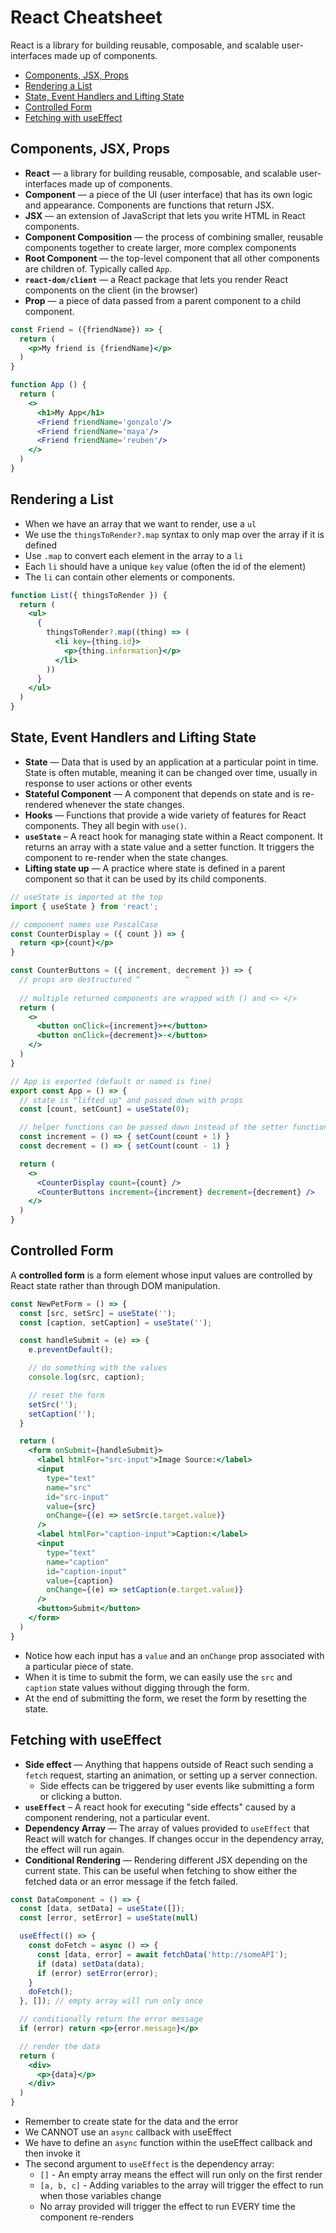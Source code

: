 # React Cheatsheet

React is a library for building reusable, composable, and scalable user-interfaces made up of components.

- [Components, JSX, Props](#components-jsx-props)
- [Rendering a List](#rendering-a-list)
- [State, Event Handlers and Lifting State](#state-event-handlers-and-lifting-state)
- [Controlled Form](#controlled-form)
- [Fetching with useEffect](#fetching-with-useeffect)

## Components, JSX, Props

- **React** — a library for building reusable, composable, and scalable user-interfaces made up of components.
- **Component** — a piece of the UI (user interface) that has its own logic and appearance. Components are functions that return JSX.
- **JSX** — an extension of JavaScript that lets you write HTML in React components.
- **Component Composition** — the process of combining smaller, reusable components together to create larger, more complex components
- **Root Component** — the top-level component that all other components are children of. Typically called `App`.
- **`react-dom/client`** — a React package that lets you render React components on the client (in the browser)
- **Prop** — a piece of data passed from a parent component to a child component.

```jsx
const Friend = ({friendName}) => {
  return (
    <p>My friend is {friendName}</p>
  )
}

function App () {
  return (
    <>
      <h1>My App</h1>
      <Friend friendName='gonzalo'/>
      <Friend friendName='maya'/>
      <Friend friendName='reuben'/>
    </>
  )
}
```

## Rendering a List

* When we have an array that we want to render, use a `ul`
* We use the `thingsToRender?.map` syntax to only map over the array if it is defined
* Use `.map` to convert each element in the array to a `li`
* Each `li` should have a unique `key` value (often the id of the element)
* The `li` can contain other elements or components.

```jsx
function List({ thingsToRender }) {
  return (
    <ul>
      {
        thingsToRender?.map((thing) => (
          <li key={thing.id}>
            <p>{thing.information}</p>
          </li>
        ))
      }
    </ul>
  )
}
```

## State, Event Handlers and Lifting State

- **State** — Data that is used by an application at a particular point in time. State is often mutable, meaning it can be changed over time, usually in response to user actions or other events
- **Stateful Component** — A component that depends on state and is re-rendered whenever the state changes.
- **Hooks** — Functions that provide a wide variety of features for React components. They all begin with `use()`.
- **`useState`** – A react hook for managing state within a React component. It returns an array with a state value and a setter function. It triggers the component to re-render when the state changes.
- **Lifting state up** — A practice where state is defined in a parent component so that it can be used by its child components.

```jsx
// useState is imported at the top
import { useState } from 'react';

// component names use PascalCase
const CounterDisplay = ({ count }) => {
  return <p>{count}</p>
}

const CounterButtons = ({ increment, decrement }) => {
  // props are destructured ^          ^
  
  // multiple returned components are wrapped with () and <> </>
  return (
    <>
      <button onClick={increment}>+</button>
      <button onClick={decrement}>-</button>
    </>
  )
}

// App is exported (default or named is fine)
export const App = () => {
  // state is "lifted up" and passed down with props
  const [count, setCount] = useState(0);

  // helper functions can be passed down instead of the setter function itself
  const increment = () => { setCount(count + 1) }
  const decrement = () => { setCount(count - 1) }

  return (
    <>
      <CounterDisplay count={count} />
      <CounterButtons increment={increment} decrement={decrement} />
    </>
  )
}
```

## Controlled Form

A **controlled form** is a form element whose input values are controlled by React state rather than through DOM manipulation. 

```jsx
const NewPetForm = () => {
  const [src, setSrc] = useState('');
  const [caption, setCaption] = useState('');

  const handleSubmit = (e) => {
    e.preventDefault();

    // do something with the values
    console.log(src, caption);

    // reset the form
    setSrc('');
    setCaption('');
  }

  return (
    <form onSubmit={handleSubmit}>
      <label htmlFor="src-input">Image Source:</label>
      <input 
        type="text" 
        name="src" 
        id="src-input" 
        value={src} 
        onChange={(e) => setSrc(e.target.value)} 
      />
      <label htmlFor="caption-input">Caption:</label>
      <input 
        type="text" 
        name="caption" 
        id="caption-input" 
        value={caption} 
        onChange={(e) => setCaption(e.target.value)} 
      />
      <button>Submit</button>
    </form>
  )
}
```

* Notice how each input has a `value` and an `onChange` prop associated with a particular piece of state.
* When it is time to submit the form, we can easily use the `src` and `caption` state values without digging through the form.
* At the end of submitting the form, we reset the form by resetting the state.

## Fetching with useEffect

- **Side effect** — Anything that happens outside of React such sending a `fetch` request, starting an animation, or setting up a server connection. 
  - Side effects can be triggered by user events like submitting a form or clicking a button.
- **`useEffect`** – A react hook for executing "side effects" caused by a component rendering, not a particular event.
- **Dependency Array** — The array of values provided to `useEffect` that React will watch for changes. If changes occur in the dependency array, the effect will run again.
- **Conditional Rendering** — Rendering different JSX depending on the current state. This can be useful when fetching to show either the fetched data or an error message if the fetch failed.

```jsx
const DataComponent = () => {
  const [data, setData] = useState([]);
  const [error, setError] = useState(null)

  useEffect(() => {
    const doFetch = async () => {
      const [data, error] = await fetchData('http://someAPI');
      if (data) setData(data);
      if (error) setError(error);
    }
    doFetch();
  }, []); // empty array will run only once

  // conditionally return the error message
  if (error) return <p>{error.message}</p>

  // render the data
  return (
    <div>
      <p>{data}</p>
    </div>
  )
}
```

* Remember to create state for the data and the error
* We CANNOT use an `async` callback with useEffect
* We have to define an `async` function within the useEffect callback and then invoke it
* The second argument to `useEffect` is the dependency array:
  * `[]` - An empty array means the effect will run only on the first render
  * `[a, b, c]` - Adding variables to the array will trigger the effect to run when those variables change
  * No array provided will trigger the effect to run EVERY time the component re-renders
